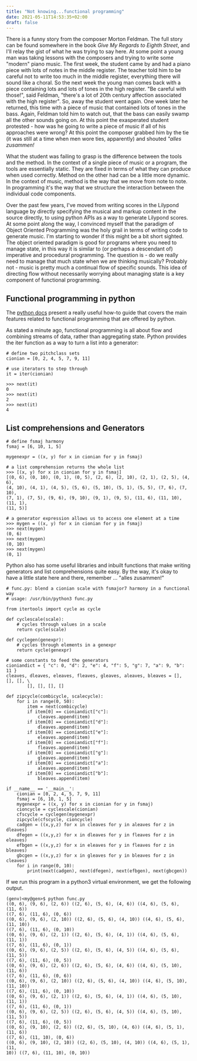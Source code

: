 ```yaml
---
title: "Not knowing...functional programming"
date: 2021-05-11T14:53:35+02:00
draft: false
---
```


There is a funny story from the composer Morton Feldman. The full story can be
found somewhere in the book *Give My Regards to Eighth Street*, and I'll relay
the gist of what he was trying to say here. At some point a young man was
taking lessons with the composers and trying to write some "modern" piano
music. The first week, the student came by and had a piano piece with lots of
notes in the middle register. The teacher told him to be careful not to write
too much in the middle register, everything there will sound like a choral. So
the next week the young man comes back with a piece containing lots and lots of
tones in the high register. "Be careful with those!", said Feldman, "there's a
lot of 20th century affection associated with the high register". So, away the
student went again. One week later he returned, this time with a piece of music
that contained lots of tones in the bass. Again, Feldman told him to watch out,
that the bass can easily swamp all the other sounds going on. At this point the
exasperated student protested - how was he going to write a piece of music if
all of his approaches were wrong? At this point the composer grabbed him by the
tie (it was still at a time when men wore ties, apparently) and shouted *"alles
zusammen!*

What the student was failing to grasp is the difference between the tools and
the method. In the context of a single piece of music or a program, the tools
are essentially static. They are fixed in terms of what they can produce when
used correctly. Method on the other had can be a little more dynamic. In the
context of music, method is the way that we move from note to note. In
programming it's the way that we structure the interaction between the
individual code components.

Over the past few years, I've moved from writing scores in the Lilypond
language by directly specifying the musical and markup content in the source
directly, to using python APIs as a way to generate Lilypond scores. At some
point along the way, I convinced myself that the paradigm of Object Oriented
Programming was the holy grail in terms of writing code to generate music. I'm
starting to wonder if this might be a bit short sighted. The object oriented
paradigm is good for programs where you need to manage state, in this way it is
similar to (or perhaps a descendant of) imperative and procedural programming.
The question is - do we really need to manage that much state when we are
thinking musically? Probably not - music is pretty much a continual flow of
specific sounds. This idea of directing flow without necessarily worrying about
managing state is a key component of functional programming.


## Functional programming in python

The [python docs](https://docs.python.org/3/howto/functional.html) present a
really useful how-to guide that covers the main features related to functional
programming that are offered by python.

As stated a minute ago, functional programming is all about flow and combining
streams of data, rather than aggregating state. Python provides the iter
function as a way to turn a list into a generator:

```
# define two pitchclass sets
cionian = [0, 2, 4, 5, 7, 9, 11]

# use iterators to step through
it = iter(cionian)

>>> next(it)
0
>>> next(it)
2
>>> next(it)
4
```


## List comprehensions and Generators

```
# define fsmaj harmony
fsmaj = [6, 10, 1, 5]

mygenexpr = ((x, y) for x in cionian for y in fsmaj)

# a list comprehension returns the whole list
>>> [(x, y) for x in cionian for y in fsmaj]
[(0, 6), (0, 10), (0, 1), (0, 5), (2, 6), (2, 10), (2, 1), (2, 5), (4, 6),
(4, 10), (4, 1), (4, 5), (5, 6), (5, 10), (5, 1), (5, 5), (7, 6), (7, 10),
(7, 1), (7, 5), (9, 6), (9, 10), (9, 1), (9, 5), (11, 6), (11, 10), (11, 1),
(11, 5)]

# a generator expression allows us to access one element at a time
>>> mygen = ((x, y) for x in cionian for y in fsmaj)
>>> next(mygen)
(0, 6)
>>> next(mygen)
(0, 10)
>>> next(mygen)
(0, 1)

```

Python also has some useful libraries and inbuilt functions that make writing
generators and list comprehensions quite easy. By the way, it's okay to have a
little state here and there, remember ... "alles zusammen!"

```
# func.py: blend a cionian scale with fsmajor7 harmony in a functional way
# usage: /usr/bin/python3 func.py

from itertools import cycle as cycle

def cyclescale(scale):
    # cycles through values in a scale
    return cycle(scale)

def cyclegen(genexpr):
    # cycles through elements in a genexpr
    return cycle(genexpr)

# some constants to feed the generators
cioniandict = { "c": 0, "d": 2, "e": 4, "f": 5, "g": 7, "a": 9, "b": 11 }
cleaves, dleaves, eleaves, fleaves, gleaves, aleaves, bleaves = [], [], [], \
        [], [], [], []

def zipcycle(combicycle, scalecycle):
    for i in range(0, 50):
        item = next(combicycle)
        if item[0] == cioniandict["c"]:
            cleaves.append(item)
        if item[0] == cioniandict["d"]:
            dleaves.append(item)
        if item[0] == cioniandict["e"]:
            eleaves.append(item)
        if item[0] == cioniandict["f"]:
            fleaves.append(item)
        if item[0] == cioniandict["g"]:
            gleaves.append(item)
        if item[0] == cioniandict["a"]:
            aleaves.append(item)
        if item[0] == cioniandict["b"]:
            bleaves.append(item)

if __name__ == '__main__':
    cionian = [0, 2, 4, 5, 7, 9, 11]
    fsmaj = [6, 10, 1, 5]
    mygenexpr = ((x, y) for x in cionian for y in fsmaj)
    cioncycle = cyclescale(cionian)
    cfscycle = cyclegen(mygenexpr)
    zipcycle(cfscycle, cioncycle)
    cadgen = ((x,y,z) for x in cleaves for y in aleaves for z in dleaves)
    dfegen = ((x,y,z) for x in dleaves for y in fleaves for z in eleaves)
    efbgen = ((x,y,z) for x in eleaves for y in fleaves for z in bleaves)
    gbcgen = ((x,y,z) for x in gleaves for y in bleaves for z in cleaves)
    for i in range(0, 10):
        print(next(cadgen), next(dfegen), next(efbgen), next(gbcgen))
```

If we run this program in a python3 virtual environment, we get the following
output. 
```
(genv)<my@gen>$ python func.py
((0, 6), (9, 6), (2, 6)) ((2, 6), (5, 6), (4, 6)) ((4, 6), (5, 6), (11, 6))
((7, 6), (11, 6), (0, 6))
((0, 6), (9, 6), (2, 10)) ((2, 6), (5, 6), (4, 10)) ((4, 6), (5, 6), (11, 10))
((7, 6), (11, 6), (0, 10))
((0, 6), (9, 6), (2, 1)) ((2, 6), (5, 6), (4, 1)) ((4, 6), (5, 6), (11, 1))
((7, 6), (11, 6), (0, 1))
((0, 6), (9, 6), (2, 5)) ((2, 6), (5, 6), (4, 5)) ((4, 6), (5, 6), (11, 5))
((7, 6), (11, 6), (0, 5))
((0, 6), (9, 6), (2, 6)) ((2, 6), (5, 6), (4, 6)) ((4, 6), (5, 10), (11, 6))
((7, 6), (11, 6), (0, 6))
((0, 6), (9, 6), (2, 10)) ((2, 6), (5, 6), (4, 10)) ((4, 6), (5, 10), (11, 10))
((7, 6), (11, 6), (0, 10))
((0, 6), (9, 6), (2, 1)) ((2, 6), (5, 6), (4, 1)) ((4, 6), (5, 10), (11, 1))
((7, 6), (11, 6), (0, 1))
((0, 6), (9, 6), (2, 5)) ((2, 6), (5, 6), (4, 5)) ((4, 6), (5, 10), (11, 5))
((7, 6), (11, 6), (0, 5))
((0, 6), (9, 10), (2, 6)) ((2, 6), (5, 10), (4, 6)) ((4, 6), (5, 1), (11, 6))
((7, 6), (11, 10), (0, 6))
((0, 6), (9, 10), (2, 10)) ((2, 6), (5, 10), (4, 10)) ((4, 6), (5, 1), (11,
10)) ((7, 6), (11, 10), (0, 10))

```
